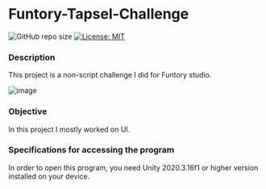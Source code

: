 # Funtory-Tapsel-Challenge

![GitHub repo size](https://img.shields.io/github/repo-size/WW164/Funtory-Tapsel-Challenge)
[![License: MIT](https://img.shields.io/badge/License-MIT-yellow.svg)](https://opensource.org/licenses/MIT)

### Description
This project is a non-script challenge I did for Funtory studio.

![image](https://user-images.githubusercontent.com/56814825/198242899-898291f4-14e8-40fc-89e4-f7290eaf3ca3.png)


### Objective
In this project I mostly worked on UI.

### Specifications for accessing the program
In order to open this program, you need Unity 2020.3.16f1 or higher version installed on your device.
